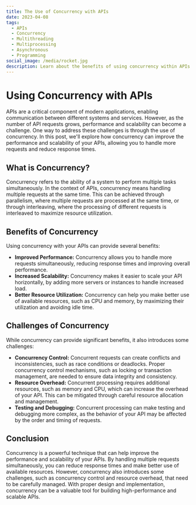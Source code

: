 ```yaml
---
title: The Use of Concurrency with APIs
date: 2023-04-08
tags:
  - APIs
  - Concurrency
  - Multithreading
  - Multiprocessing
  - Asynchronous 
  - Programming
social_image: /media/rocket.jpg
description: Learn about the benefits of using concurrency within APIs.
---
```


# Using Concurrency with APIs

APIs are a critical component of modern applications, enabling communication between different systems and services. However, as the number of API requests grows, performance and scalability can become a challenge. One way to address these challenges is through the use of concurrency. In this post, we'll explore how concurrency can improve the performance and scalability of your APIs, allowing you to handle more requests and reduce response times.

## What is Concurrency?

Concurrency refers to the ability of a system to perform multiple tasks simultaneously. In the context of APIs, concurrency means handling multiple requests at the same time. This can be achieved through parallelism, where multiple requests are processed at the same time, or through interleaving, where the processing of different requests is interleaved to maximize resource utilization.

## Benefits of Concurrency

Using concurrency with your APIs can provide several benefits:

- **Improved Performance:** Concurrency allows you to handle more requests simultaneously, reducing response times and improving overall performance.
- **Increased Scalability:** Concurrency makes it easier to scale your API horizontally, by adding more servers or instances to handle increased load.
- **Better Resource Utilization:** Concurrency can help you make better use of available resources, such as CPU and memory, by maximizing their utilization and avoiding idle time.

## Challenges of Concurrency

While concurrency can provide significant benefits, it also introduces some challenges:

- **Concurrency Control:** Concurrent requests can create conflicts and inconsistencies, such as race conditions or deadlocks. Proper concurrency control mechanisms, such as locking or transaction management, are needed to ensure data integrity and consistency.
- **Resource Overhead:** Concurrent processing requires additional resources, such as memory and CPU, which can increase the overhead of your API. This can be mitigated through careful resource allocation and management.
- **Testing and Debugging:** Concurrent processing can make testing and debugging more complex, as the behavior of your API may be affected by the order and timing of requests.

## Conclusion

Concurrency is a powerful technique that can help improve the performance and scalability of your APIs. By handling multiple requests simultaneously, you can reduce response times and make better use of available resources. However, concurrency also introduces some challenges, such as concurrency control and resource overhead, that need to be carefully managed. With proper design and implementation, concurrency can be a valuable tool for building high-performance and scalable APIs.
